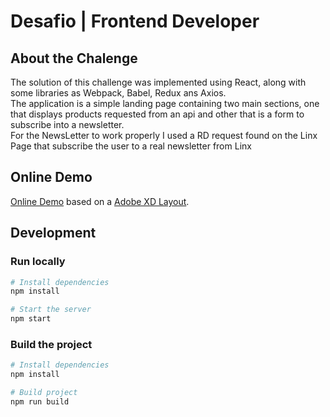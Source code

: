 # Desafio | Frontend Developer

## About the Chalenge

The solution of this challenge was implemented using React, along with some libraries as Webpack, Babel, Redux ans Axios.  
The application is a simple landing page containing two main sections, one that displays products requested from an api and other that is a form to subscribe into a newsletter.  
For the NewsLetter to work properly I used a RD request found on the Linx Page that subscribe the user to a real newsletter from Linx


## Online Demo
[Online Demo](https://gabrieldonadel.github.io/LandingPageLinx/)  based on a [Adobe XD Layout](https://xd.adobe.com/spec/aa1c5781-ecac-46c9-7032-b66139998404-dc2d/).

## Development

### Run locally

```bash
# Install dependencies
npm install

# Start the server
npm start
```

### Build the project

```bash
# Install dependencies
npm install

# Build project
npm run build
```